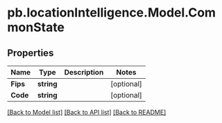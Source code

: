 # pb.locationIntelligence.Model.CommonState
## Properties

Name | Type | Description | Notes
------------ | ------------- | ------------- | -------------
**Fips** | **string** |  | [optional] 
**Code** | **string** |  | [optional] 

[[Back to Model list]](../README.md#documentation-for-models) [[Back to API list]](../README.md#documentation-for-api-endpoints) [[Back to README]](../README.md)

